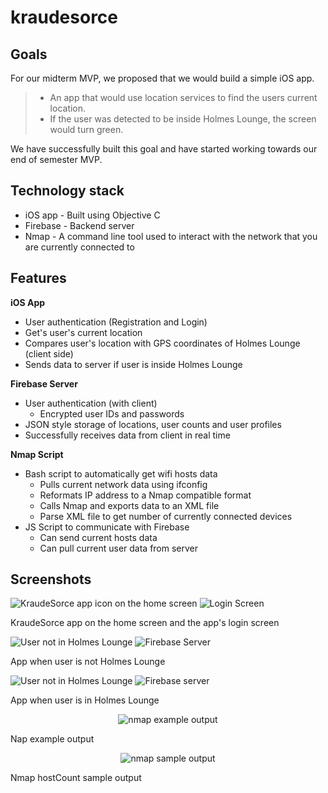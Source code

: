 # kraudesorce
Goals
-----
For our midterm MVP, we proposed that we would build a simple iOS app.

>  - An app that would use location services to find the users current location. 
>  - If the user was detected to be inside Holmes Lounge, the screen would turn green.

We have successfully built this goal and have started working towards our end of semester MVP.

Technology stack
----

 - iOS app - Built using Objective C
 - Firebase - Backend server
 - Nmap - A command line tool used to interact with the network that you are currently connected to

Features
-----

**iOS App**

 - User authentication (Registration and Login)
 - Get's user's current location
 - Compares user's location with GPS coordinates of Holmes Lounge (client side)
 - Sends data to server if user is inside Holmes Lounge

**Firebase Server**

 - User authentication (with client)
	 - Encrypted user IDs and passwords
 - JSON style storage of locations, user counts and user profiles
 - Successfully receives data from client in real time

**Nmap Script**

 - Bash script to automatically get wifi hosts data
	 - Pulls current network data using ifconfig
	 - Reformats IP address to a Nmap compatible format
	 - Calls Nmap and exports data to an XML file
	 - Parse XML file to get number of currently connected devices
 - JS Script to communicate with Firebase
	 - Can send current hosts data
	 - Can pull current user data from server
 

Screenshots
----

![KraudeSorce app icon on the home screen ](http://i.imgur.com/ozNrxl1.png) ![Login Screen](http://i.imgur.com/2THxji3.png)

KraudeSorce app on the home screen and the app's login screen

![User not in Holmes Lounge](http://i.imgur.com/urBmVRX.png) ![Firebase Server](http://i.imgur.com/AGOYPmh.png)

App when user is not Holmes Lounge

![User not in Holmes Lounge](http://i.imgur.com/6ML8Yv1.png) ![Firebase server](http://i.imgur.com/ZmHwwEa.png)

App when user is in Holmes Lounge
<p align="center">
	<img alt="nmap example output" src="http://i.imgur.com/IpyGTd7.png">
</p>
Nap example output
<p align="center">
	<img alt="nmap sample output" src="http://i.imgur.com/xIjsbnM.png">
</p>
Nmap hostCount sample output